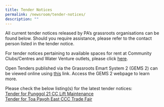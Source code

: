 ```yaml
---
title: Tender Notices
permalink: /newsroom/tender-notices/
description: ""
---
```

All current tender notices released by PA’s grassroots organisations can be found below. Should you require assistance, please refer to the contact person listed in the tender notice.

For tender notices pertaining to available spaces for rent at Community Clubs/Centres and Water Venture outlets, please click [here](/our-network/community-clubs/rentals).

Open Tenders published via the Grassroots Emart System 2 (GEMS 2) can be viewed online using [this](https://gems.pa.gov.sg/account/vendors) link. Access the GEMS 2 webpage to learn more.
<br>

Please check the below listing(s) for the latest tender notices: <br>
[Tender for Punggol 21 CC Lift Maintenance](/tender-details/punggol21liftmain) <br>
[Tender for Toa Payoh East CCC Trade Fair](/tender-details/toapayoheastccctradefair) <br>